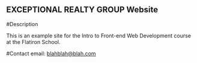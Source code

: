 EXCEPTIONAL REALTY GROUP Website
---

#Description

This is an example site for the Intro to Front-end Web Development course at the Flatiron School.

#Contact
email: blahblah@blah.com